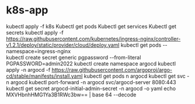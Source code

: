 # k8s-app

kubectl apply -f k8s
Kubectl get pods
Kubectl get services
Kubectl get secrets
kubectl apply -f https://raw.githubusercontent.com/kubernetes/ingress-nginx/controller-v1.2.1/deploy/static/provider/cloud/deploy.yaml
kubectl get pods --namespace=ingress-nginx    
kubectl create secret generic pgpassword --from-literal PGPASSWORD=admin2022
kubectl create namespace argocd
kubectl apply -n argocd -f https://raw.githubusercontent.com/argoproj/argo-cd/stable/manifests/install.yaml
kubectl get pods n argocd
kubectl get svc -n argocd
kubectl port-forward -n argocd svc/argocd-server 8080:443
kubectl get secret argocd-initial-admin-secret -n argocd -o yaml
echo MXVHbnhHMG1Ya3B1RWc3bw== | base 64 --decode
